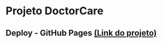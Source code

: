 # Projeto DoctorCare

## Deploy - GitHub Pages [(Link do projeto)](https://sdeoliveira-r.github.io/DoctorCare/)
